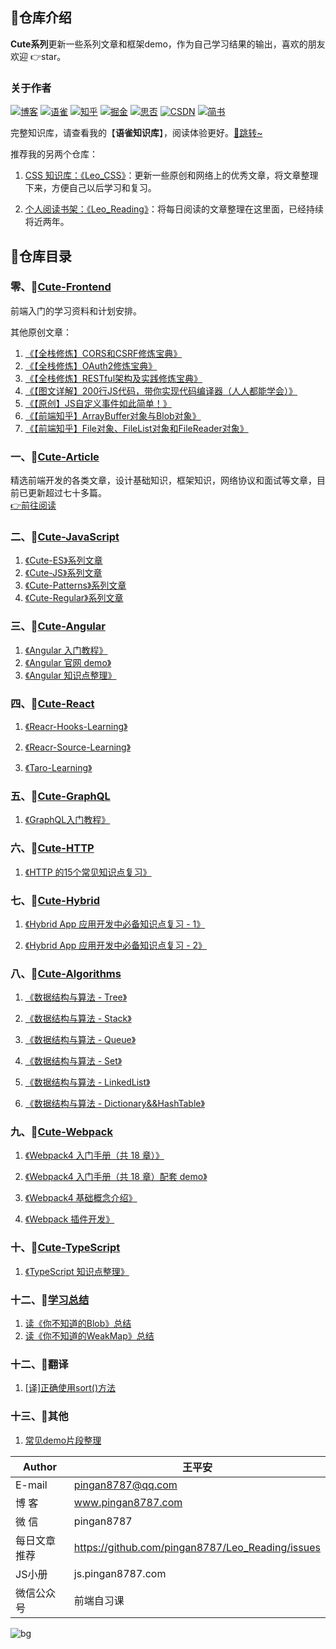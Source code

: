 ## 💌仓库介绍
**Cute系列**更新一些系列文章和框架demo，作为自己学习结果的输出，喜欢的朋友欢迎 👉star。  

### 关于作者
[![博客](http://images.pingan8787.com/icon_my1.png)](http://www.pingan8787.com)
[![语雀](http://images.pingan8787.com/assets/icon_26_yuque.png)](https://www.yuque.com/wangpingan/cute-frontend)
[![知乎](http://images.pingan8787.com/icon_zhihu1.png)](https://zhuanlan.zhihu.com/cute-javascript)
[![掘金](http://images.pingan8787.com/icon_juejin2.png)](https://juejin.im/user/586fc337a22b9d0058807d53/posts)
[![思否](http://images.pingan8787.com/icon_sf1.png)](https://segmentfault.com/blog/pingan8787)
[![CSDN](http://images.pingan8787.com/icon_csdn1.png)](https://blog.csdn.net/qq_36380426)
[![简书](http://images.pingan8787.com/icon_jianshu1.png)](https://www.jianshu.com/u/2ec5d94afd60)


完整知识库，请查看我的【**语雀知识库**】，阅读体验更好。[💌跳转~](https://www.yuque.com/wangpingan/cute-frontend)


推荐我的另两个仓库：   
 
1. [CSS 知识库：《Leo_CSS》](https://github.com/pingan8787/Leo_CSS)：更新一些原创和网络上的优秀文章，将文章整理下来，方便自己以后学习和复习。

2. [个人阅读书架：《Leo_Reading》](https://github.com/pingan8787/Leo_Reading/issues/26)：将每日阅读的文章整理在这里面，已经持续将近两年。

## 💌仓库目录

### 零、📜[Cute-Frontend](https://github.com/pingan8787/Leo-JavaScript/tree/master/Cute-Frontend)

前端入门的学习资料和计划安排。

其他原创文章：

1. [《【全栈修炼】CORS和CSRF修炼宝典》](https://github.com/pingan8787/Leo-JavaScript/blob/master/Cute-FullStack/【全栈修炼】CORS和CSRF修炼宝典.md)
2. [《【全栈修炼】OAuth2修炼宝典》](https://github.com/pingan8787/Leo-JavaScript/blob/master/Cute-FullStack/【全栈修炼】OAuth2修炼宝典.md)
3. [《【全栈修炼】RESTful架构及实践修炼宝典》](https://github.com/pingan8787/Leo-JavaScript/blob/master/Cute-Article/article/【全栈修炼】RESTful架构及实践修炼宝典.md)
4. [《【图文详解】200行JS代码，带你实现代码编译器（人人都能学会）》](https://github.com/pingan8787/Leo-JavaScript/blob/master/Cute-Article/article/87-【图文详解】200行JS代码，带你实现代码编译器（人人都能学会）.md)
5. [《【原创】JS自定义事件如此简单！》](https://github.com/pingan8787/Leo-JavaScript/blob/master/Cute-Article/article/83-【原创】JS自定义事件如此简单！.md)
6. [《【前端知乎】ArrayBuffer对象与Blob对象》](https://github.com/pingan8787/Leo-JavaScript/blob/master/Cute-JavaScript/Cute-Tips/3.%E3%80%90%E5%89%8D%E7%AB%AF%E7%9F%A5%E4%B9%8E%E3%80%91ArrayBuffer%E5%AF%B9%E8%B1%A1%E4%B8%8EBlob%E5%AF%B9%E8%B1%A1.md)
7. [《【前端知乎】File对象、FileList对象和FileReader对象》](https://github.com/pingan8787/Leo-JavaScript/blob/master/Cute-JavaScript/Cute-Tips/4.%E3%80%90%E5%89%8D%E7%AB%AF%E7%9F%A5%E4%B9%8E%E3%80%91File%E5%AF%B9%E8%B1%A1%E3%80%81FileList%E5%AF%B9%E8%B1%A1%E5%92%8CFileReader%E5%AF%B9%E8%B1%A1.md)

### 一、📜[Cute-Article](https://github.com/pingan8787/Leo-JavaScript/tree/master/Cute-Article)
精选前端开发的各类文章，设计基础知识，框架知识，网络协议和面试等文章，目前已更新超过七十多篇。    
[👉前往阅读](https://github.com/pingan8787/Leo-JavaScript/blob/master/Cute-Article/)

### 二、📜[Cute-JavaScript](https://github.com/pingan8787/Leo-JavaScript/tree/master/Cute-JavaScript)
1. [《Cute-ES》系列文章](https://github.com/pingan8787/Leo-JavaScript/blob/master/Cute-JavaScript/Cute-ES/)
2. [《Cute-JS》系列文章](https://github.com/pingan8787/Leo-JavaScript/blob/master/Cute-JavaScript/Cute-JS/)
3. [《Cute-Patterns》系列文章](https://github.com/pingan8787/Leo-JavaScript/blob/master/Cute-JavaScript/Cute-Patterns/)
4. [《Cute-Regular》系列文章](https://github.com/pingan8787/Leo-JavaScript/blob/master/Cute-JavaScript/Cute-Regular/)

### 三、📜[Cute-Angular](https://github.com/pingan8787/Leo-JavaScript/blob/master/Cute-Angular/README.md)

1. [《Angular 入门教程》](https://github.com/pingan8787/Leo-JavaScript/blob/master/Cute-Angular/books%E9%A1%B9%E7%9B%AEdemo/README.md)  
2. [《Angular 官网 demo》](https://github.com/pingan8787/Leo-JavaScript/blob/master/Cute-Angular/angualr%E5%AE%98%E7%BD%91demo/README.md)  
3. [《Angular 知识点整理》](https://github.com/pingan8787/Leo-JavaScript/blob/master/Cute-Angular/%E7%9F%A5%E8%AF%86%E7%82%B9%E6%95%B4%E7%90%86/README.md)  

### 四、📜[Cute-React](https://github.com/pingan8787/Leo-JavaScript/tree/master/Cute-React)

1. [《Reacr-Hooks-Learning》](https://github.com/pingan8787/Leo-JavaScript/tree/master/Cute-React/React-Hooks-Learning)

2. [《Reacr-Source-Learning》](https://github.com/pingan8787/Leo-JavaScript/tree/master/Cute-React/React-Source-Learning)

3. [《Taro-Learning》](https://github.com/pingan8787/Leo-JavaScript/tree/master/Cute-React/Go-Taro/learnPage)

### 五、📜[Cute-GraphQL](https://github.com/pingan8787/Leo-JavaScript/blob/master/Cute-GraphQL/README.md)

1. [《GraphQL入门教程》](https://github.com/pingan8787/Leo-JavaScript/blob/master/Cute-GraphQL/guide/README.md)

### 六、📜[Cute-HTTP](https://github.com/pingan8787/Leo-JavaScript/blob/master/Cute-HTTP/README.md)

1. [《HTTP 的15个常见知识点复习》](https://github.com/pingan8787/Leo-JavaScript/blob/master/Cute-HTTP/http_knowledge_point.md)  

### 七、📜[Cute-Hybrid](https://github.com/pingan8787/Leo-JavaScript/blob/master/Cute-Hybrid/README.md)

1. [《Hybrid App 应用开发中必备知识点复习 - 1》](https://github.com/pingan8787/Leo-JavaScript/blob/master/Cute-Hybrid/Cute-Hybrid-01.md) 

2. [《Hybrid App 应用开发中必备知识点复习 - 2》](https://github.com/pingan8787/Leo-JavaScript/blob/master/Cute-Hybrid/Cute-Hybrid-02.md) 


### 八、📜[Cute-Algorithms](https://github.com/pingan8787/Leo-JavaScript/blob/master/Cute-Algorithms/README.md)

1. [《数据结构与算法 - Tree》](https://github.com/pingan8787/Leo-JavaScript/blob/master/Cute-Algorithms/Cute-Algorithms-Tree.md) 

2. [《数据结构与算法 - Stack》](https://github.com/pingan8787/Leo-JavaScript/blob/master/Cute-Algorithms/Cute-Algorithms-Stack.md) 

3. [《数据结构与算法 - Queue》](https://github.com/pingan8787/Leo-JavaScript/blob/master/Cute-Algorithms/Cute-Algorithms-Queue.md) 

4. [《数据结构与算法 - Set》](https://github.com/pingan8787/Leo-JavaScript/blob/master/Cute-Algorithms/Cute-Algorithms-Set.md) 

5. [《数据结构与算法 - LinkedList》](https://github.com/pingan8787/Leo-JavaScript/blob/master/Cute-Algorithms/Cute-Algorithms-Tree.md) 
6. [《数据结构与算法 - Dictionary&&HashTable》](https://github.com/pingan8787/Leo-JavaScript/blob/master/Cute-Algorithms/Cute-Algorithms-Dictionary%26%26HashTable.md) 

### 九、📜[Cute-Webpack](https://github.com/pingan8787/Leo-JavaScript/blob/master/Cute-Webpack/README.md)

1. [《Webpack4 入门手册（共 18 章）》](https://github.com/pingan8787/Leo-JavaScript/blob/master/Cute-Webpack/introduction/README.md)

2. [《Webpack4 入门手册（共 18 章）配套 demo》](https://github.com/pingan8787/Leo-JavaScript/tree/master/Cute-Webpack/introduction/demo)

3. [《Webpack4 基础概念介绍》](https://github.com/pingan8787/Leo-JavaScript/blob/master/Cute-Webpack/guide/README.md)

4. [《Webpack 插件开发》](https://github.com/pingan8787/Leo-JavaScript/blob/master/Cute-Webpack/Webpack插件开发.md)


### 十、📜[Cute-TypeScript](https://github.com/pingan8787/Leo-JavaScript/blob/master/Cute-TypeScript/README.md)

1. [《TypeScript 知识点整理》](https://github.com/pingan8787/Leo-JavaScript/blob/master/Cute-TypeScript/guide/README.md)


### 十二、📜[学习总结](https://github.com/pingan8787/Leo-JavaScript/blob/master/Cute-ReadingNotes/README.md)

1. [读《你不知道的Blob》总结](https://github.com/pingan8787/Leo-JavaScript/blob/master/Cute-ReadingNotes/guide/读《你不知道的Blob》总结.md)
2. [读《你不知道的WeakMap》总结](https://github.com/pingan8787/Leo-JavaScript/blob/master/Cute-ReadingNotes/guide/读《你不知道的WeakMap》总结.md)


### 十二、📜翻译

1. [[译]正确使用sort()方法](https://github.com/pingan8787/Leo-JavaScript/blob/master/Cute-Translate/1.%5B%E8%AF%91%5D%E6%AD%A3%E7%A1%AE%E4%BD%BF%E7%94%A8sort()%E6%96%B9%E6%B3%95.md)  

### 十三、📜其他

1. [常见demo片段整理](https://github.com/pingan8787/Leo-JavaScript/blob/master/demo片段/)  

|Author|王平安|
|---|---|
|E-mail|pingan8787@qq.com|
|博  客|www.pingan8787.com|
|微  信|pingan8787|
|每日文章推荐|https://github.com/pingan8787/Leo_Reading/issues|
|JS小册|js.pingan8787.com|
|微信公众号|前端自习课|

![bg](http://images.pingan8787.com/2019_07_12guild_page.png)  